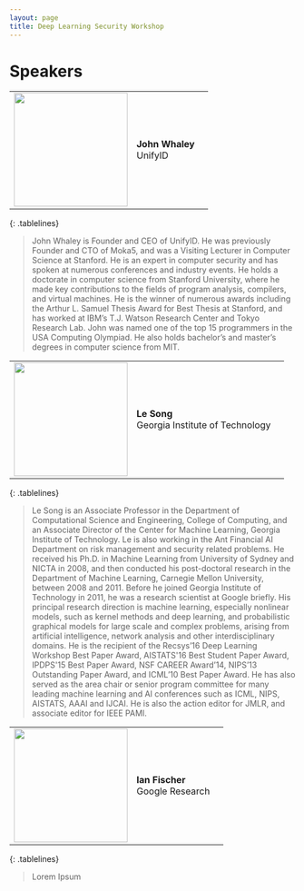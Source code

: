 ```yaml
---
layout: page
title: Deep Learning Security Workshop
---
```


<style>
.tablelines table, .tablelines td, .tablelines th {
        border: 0px solid black;
        }
</style>

Speakers
===================

|   |   |   |
|---|---|---|
|<img src="https://unify.id/images/John.jpeg" width=200> | __John Whaley__ <br> UnifyID |
{: .tablelines}

>John Whaley is Founder and CEO of UnifyID. He was previously Founder and CTO of Moka5, and was a Visiting Lecturer in Computer Science at Stanford. He is an expert in computer security and has spoken at numerous conferences and industry events. He holds a doctorate in computer science from Stanford University, where he made key contributions to the fields of program analysis, compilers, and virtual machines. He is the winner of numerous awards including the Arthur L. Samuel Thesis Award for Best Thesis at Stanford, and has worked at IBM’s T.J. Watson Research Center and Tokyo Research Lab. John was named one of the top 15 programmers in the USA Computing Olympiad. He also holds bachelor’s and master’s degrees in computer science from MIT. 

|   |   |   |
|---|---|---|
|<img src="https://www.cc.gatech.edu/~lsong/resources/ls.png" width=200/> | **Le Song**<br> Georgia Institute of Technology |
{: .tablelines}
>Le Song is an Associate Professor in the Department of Computational Science and Engineering, College of Computing, and an Associate Director of the Center for Machine Learning, Georgia Institute of Technology. Le is also working in the Ant Financial AI Department on risk management and security related problems. He received his Ph.D. in Machine Learning from University of Sydney and NICTA in 2008, and then conducted his post-doctoral research in the Department of Machine Learning, Carnegie Mellon University, between 2008 and 2011. Before he joined Georgia Institute of Technology in 2011, he was a research scientist at Google briefly. His principal research direction is machine learning, especially nonlinear models, such as kernel methods and deep learning, and probabilistic graphical models for large scale and complex problems, arising from artificial intelligence, network analysis and other interdisciplinary domains. He is the recipient of the Recsys’16 Deep Learning Workshop Best Paper Award, AISTATS'16 Best Student Paper Award, IPDPS'15 Best Paper Award, NSF CAREER Award’14, NIPS’13 Outstanding Paper Award, and ICML’10 Best Paper Award. He has also served as the area chair or senior program committee for many leading machine learning and AI conferences such as ICML, NIPS, AISTATS, AAAI and IJCAI. He is also the action editor for JMLR, and associate editor for IEEE PAMI. 

|   |   |   |
|---|---|---|
|<img src="https://d1qb2nb5cznatu.cloudfront.net/users/397970-medium_jpg?1405630157" width=200/> | **Ian Fischer**<br> Google Research |
{: .tablelines}
> Lorem Ipsum
